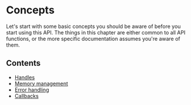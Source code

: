 # Concepts

Let's start with some basic concepts you should be aware of before you start
using this API. The things in this chapter are either common to all API
functions, or the more specific documentation assumes you're aware of them.

## Contents

 - [Handles](handle.apigen.md)
 - [Memory management](memory-management.apigen.md)
 - [Error handling](error.apigen.md)
 - [Callbacks](callbacks.apigen.md)
